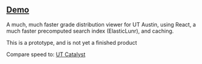 ## [Demo](https://aiddun.github.io/enzyme)

A much, much faster grade distribution viewer for UT Austin, using React, a much faster precomputed search index (ElasticLunr), and caching.

This is a prototype, and is not yet a finished product

Compare speed to: [UT Catalyst](http://utcatalyst.org/grade-distributions)
